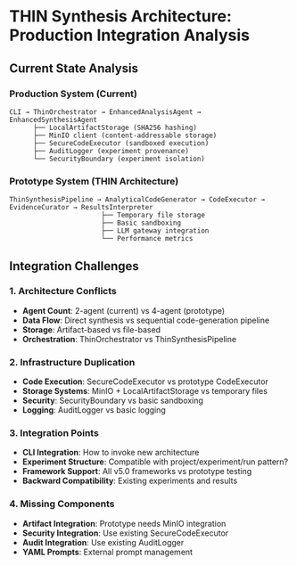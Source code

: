 # THIN Synthesis Architecture: Production Integration Analysis

## Current State Analysis

### Production System (Current)
```
CLI → ThinOrchestrator → EnhancedAnalysisAgent → EnhancedSynthesisAgent
      ├── LocalArtifactStorage (SHA256 hashing)
      ├── MinIO client (content-addressable storage)  
      ├── SecureCodeExecutor (sandboxed execution)
      ├── AuditLogger (experiment provenance)
      └── SecurityBoundary (experiment isolation)
```

### Prototype System (THIN Architecture)  
```
ThinSynthesisPipeline → AnalyticalCodeGenerator → CodeExecutor → EvidenceCurator → ResultsInterpreter
                       ├── Temporary file storage
                       ├── Basic sandboxing
                       ├── LLM gateway integration
                       └── Performance metrics
```

## Integration Challenges

### 1. **Architecture Conflicts**
- **Agent Count**: 2-agent (current) vs 4-agent (prototype)
- **Data Flow**: Direct synthesis vs sequential code-generation pipeline
- **Storage**: Artifact-based vs file-based
- **Orchestration**: ThinOrchestrator vs ThinSynthesisPipeline

### 2. **Infrastructure Duplication**
- **Code Execution**: SecureCodeExecutor vs prototype CodeExecutor
- **Storage Systems**: MinIO + LocalArtifactStorage vs temporary files
- **Security**: SecurityBoundary vs basic sandboxing
- **Logging**: AuditLogger vs basic logging

### 3. **Integration Points**
- **CLI Integration**: How to invoke new architecture
- **Experiment Structure**: Compatible with project/experiment/run pattern?
- **Framework Support**: All v5.0 frameworks vs prototype testing
- **Backward Compatibility**: Existing experiments and results

### 4. **Missing Components**
- **Artifact Integration**: Prototype needs MinIO integration
- **Security Integration**: Use existing SecureCodeExecutor
- **Audit Integration**: Use existing AuditLogger
- **YAML Prompts**: External prompt management
